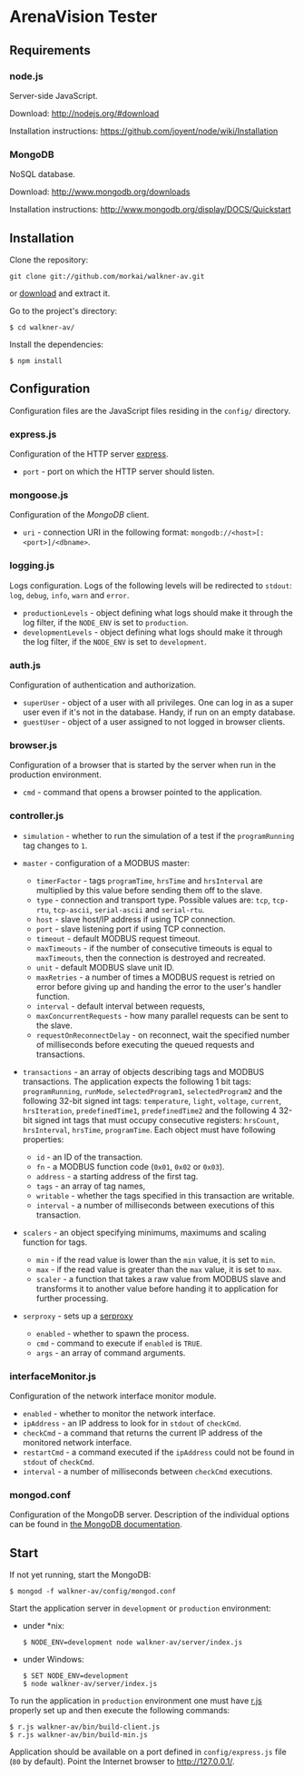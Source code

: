 # ArenaVision Tester

## Requirements

### node.js

Server-side JavaScript.

Download: http://nodejs.org/#download

Installation instructions: https://github.com/joyent/node/wiki/Installation

### MongoDB

NoSQL database.

Download: http://www.mongodb.org/downloads

Installation instructions: http://www.mongodb.org/display/DOCS/Quickstart

## Installation

Clone the repository:

    git clone git://github.com/morkai/walkner-av.git

or [download](https://github.com/morkai/walkner-av/zipball/master)
and extract it.

Go to the project's directory:

    $ cd walkner-av/

Install the dependencies:

    $ npm install

## Configuration

Configuration files are the JavaScript files residing in the `config/`
directory.

### express.js

Configuration of the HTTP server [express](http://expressjs.com/).

  * `port` - port on which the HTTP server should listen.

### mongoose.js

Configuration of the _MongoDB_ client.

  * `uri` - connection URI in the following format:
    `mongodb://<host>[:<port>]/<dbname>`.

### logging.js

Logs configuration. Logs of the following levels will be redirected to `stdout`:
`log`, `debug`, `info`, `warn` and `error`.

  * `productionLevels` - object defining what logs should make it through
    the log filter, if the `NODE_ENV` is set to `production`.
  * `developmentLevels` - object defining what logs should make it through
    the log filter, if the `NODE_ENV` is set to `development`.

### auth.js

Configuration of authentication and authorization.

  * `superUser` - object of a user with all privileges.
    One can log in as a super user even if it's not in the database.
    Handy, if run on an empty database.
  * `guestUser` - object of a user assigned to not logged in browser clients.

### browser.js

Configuration of a browser that is started by the server when run in
the production environment.

  * `cmd` - command that opens a browser pointed to the application.

### controller.js

  * `simulation` - whether to run the simulation of a test if
    the `programRunning` tag changes to `1`.
  * `master` - configuration of a MODBUS master:

    * `timerFactor` - tags `programTime`, `hrsTime` and `hrsInterval`
      are multiplied by this value before sending them off to the slave.
    * `type` - connection and transport type.
      Possible values are: `tcp`, `tcp-rtu`, `tcp-ascii`, `serial-ascii`
      and `serial-rtu`.
    * `host` - slave host/IP address if using TCP connection.
    * `port` - slave listening port if using TCP connection.
    * `timeout` - default MODBUS request timeout.
    * `maxTimeouts` - if the number of consecutive timeouts is equal to
      `maxTimeouts`, then the connection is destroyed and recreated.
    * `unit` - default MODBUS slave unit ID.
    * `maxRetries` - a number of times a MODBUS request is retried on error
      before giving up and handing the error to the user's handler function.
    * `interval` - default interval between requests,
    * `maxConcurrentRequests` - how many parallel requests can be sent to
      the slave.
    * `requestOnReconnectDelay` - on reconnect, wait the specified number
      of milliseconds before executing the queued requests and transactions.

  * `transactions` - an array of objects describing tags and MODBUS
    transactions. The application expects the following 1 bit tags:
    `programRunning`, `runMode`, `selectedProgram1`, `selectedProgram2`
    and the following 32-bit signed int tags:
    `temperature`, `light`, `voltage`, `current`,
    `hrsIteration`, `predefinedTime1`, `predefinedTime2`
    and the following 4 32-bit signed int tags that must occupy consecutive
    registers: `hrsCount`, `hrsInterval`, `hrsTime`, `programTime`.
    Each object must have following properties:

    * `id` - an ID of the transaction.
    * `fn` - a MODBUS function code (`0x01`, `0x02` or `0x03`).
    * `address` - a starting address of the first tag.
    * `tags` - an array of tag names,
    * `writable` - whether the tags specified in this transaction are writable.
    * `interval` - a number of milliseconds between executions of
      this transaction.

  * `scalers` - an object specifying minimums, maximums and scaling function
    for tags.

    * `min` - if the read value is lower than the `min` value, it is set
      to `min`.
    * `max` - if the read value is greater than the `max` value, it is set
      to `max`.
    * `scaler` - a function that takes a raw value from MODBUS slave and
      transforms it to another value before handing it to application for
      further processing.

  * `serproxy` - sets up a [serproxy](http://developer.berlios.de/project/showfiles.php?group_id=3590)

    * `enabled` - whether to spawn the process.
    * `cmd` - command to execute if `enabled` is `TRUE`.
    * `args` - an array of command arguments.

### interfaceMonitor.js

Configuration of the network interface monitor module.

  * `enabled` - whether to monitor the network interface.
  * `ipAddress` - an IP address to look for in `stdout` of `checkCmd`.
  * `checkCmd` - a command that returns the current IP address
    of the monitored network interface.
  * `restartCmd` - a command executed if the `ipAddress` could not be found
    in `stdout` of `checkCmd`.
  * `interval` - a number of milliseconds between `checkCmd` executions.

### mongod.conf

Configuration of the MongoDB server. Description of the individual options can
be found in
[the MongoDB documentation](http://www.mongodb.org/display/DOCS/File+Based+Configuration).

## Start

If not yet running, start the MongoDB:

    $ mongod -f walkner-av/config/mongod.conf

Start the application server in `development` or `production` environment:

  * under *nix:

        $ NODE_ENV=development node walkner-av/server/index.js

  * under Windows:

        $ SET NODE_ENV=development
        $ node walkner-av/server/index.js

To run the application in `production` environment one must have
[r.js](https://github.com/jrburke/r.js) properly set up and then execute the
following commands:

    $ r.js walkner-av/bin/build-client.js
    $ r.js walkner-av/bin/build-min.js

Application should be available on a port defined in `config/express.js` file
(`80` by default). Point the Internet browser to http://127.0.0.1/.
